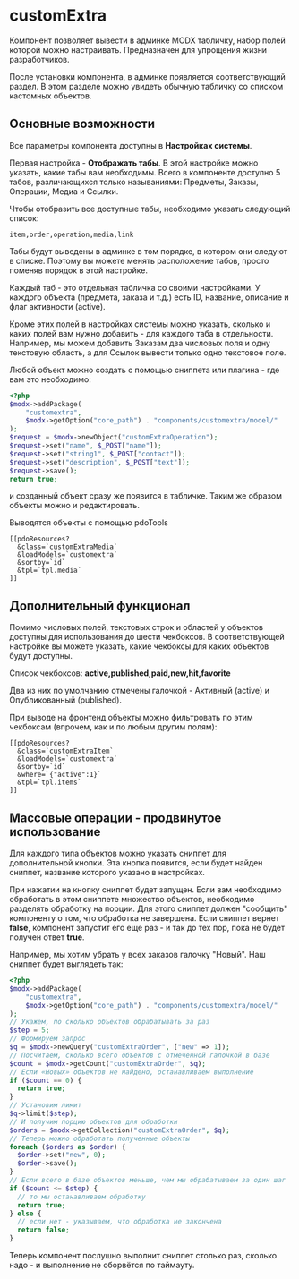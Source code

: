 # customExtra

Компонент позволяет вывести в админке MODX табличку, набор полей которой можно настраивать. Предназначен для упрощения жизни разработчиков.

После установки компонента, в админке появляется соответствующий раздел. В этом разделе можно увидеть обычную табличку со списком кастомных объектов.

## Основные возможности

Все параметры компонента доступны в **Настройках системы**.

Первая настройка - **Отображать табы**. В этой настройке можно указать, какие табы вам необходимы. Всего в компоненте доступно 5 табов, различающихся только называниями: Предметы, Заказы, Операции, Медиа и Ссылки.

Чтобы отобразить все доступные табы, необходимо указать следующий список:

```
item,order,operation,media,link
```

Табы будут выведены в админке в том порядке, в котором они следуют в списке. Поэтому вы можете менять расположение табов, просто поменяв порядок в этой настройке.

Каждый таб - это отдельная табличка со своими настройками. У каждого объекта (предмета, заказа и т.д.) есть ID, название, описание и флаг активности (active).

Кроме этих полей в настройках системы можно указать, сколько и каких полей вам нужно добавить - для каждого таба в отдельности. Например, мы можем добавить Заказам два числовых поля и одну текстовую область, а для Ссылок вывести только одно текстовое поле.

Любой объект можно создать с помощью сниппета или плагина - где вам это необходимо:

```php
<?php
$modx->addPackage(
    "customextra",
    $modx->getOption("core_path") . "components/customextra/model/"
);
$request = $modx->newObject("customExtraOperation");
$request->set("name", $_POST["name"]);
$request->set("string1", $_POST["contact"]);
$request->set("description", $_POST["text"]);
$request->save();
return true;
```

и созданный объект сразу же появится в табличке. Таким же образом объекты можно и редактировать.

Выводятся объекты с помощью pdoTools

```modx
[[pdoResources?
  &class=`customExtraMedia`
  &loadModels=`customextra`
  &sortby=`id`
  &tpl=`tpl.media`
]]
```

## Дополнительный функционал

Помимо числовых полей, текстовых строк и областей у объектов доступны для использования до шести чекбоксов. В соответствующей настройке вы можете указать, какие чекбоксы для каких объектов будут доступны.

Список чекбоксов: **active,published,paid,new,hit,favorite**

Два из них по умолчанию отмечены галочкой - Активный (active) и Опубликованный (published).

При выводе на фронтенд объекты можно фильтровать по этим чекбоксам (впрочем, как и по любым другим полям):

```modx
[[pdoResources?
  &class=`customExtraItem`
  &loadModels=`customextra`
  &sortby=`id`
  &where=`{"active":1}`
  &tpl=`tpl.items`
]]
```

## Массовые операции - продвинутое использование

Для каждого типа объектов можно указать сниппет для дополнительной кнопки. Эта кнопка появится, если будет найден сниппет, название которого указано в настройках.

При нажатии на кнопку сниппет будет запущен. Если вам необходимо обработать в этом сниппете множество объектов, необходимо разделять обработку на порции. Для этого сниппет должен "сообщить" компоненту о том, что обработка не завершена. Если сниппет вернет **false**, компонент запустит его еще раз - и так до тех пор, пока не будет получен ответ **true**.

Например, мы хотим убрать у всех заказов галочку "Новый". Наш сниппет будет выглядеть так:

```php
<?php
$modx->addPackage(
    "customextra",
    $modx->getOption("core_path") . "components/customextra/model/"
);
// Укажем, по сколько объектов обрабатывать за раз
$step = 5;
// Формируем запрос
$q = $modx->newQuery("customExtraOrder", ["new" => 1]);
// Посчитаем, сколько всего объектов с отмеченной галочкой в базе
$count = $modx->getCount("customExtraOrder", $q);
// Если «Новых» объектов не найдено, останавливаем выполнение
if ($count == 0) {
  return true;
}
// Установим лимит
$q->limit($step);
// И получим порцию объектов для обработки
$orders = $modx->getCollection("customExtraOrder", $q);
// Теперь можно обработать полученные объекты
foreach ($orders as $order) {
  $order->set("new", 0);
  $order->save();
}
// Если всего в базе объектов меньше, чем мы обрабатываем за один шаг
if ($count <= $step) {
  // то мы останавливаем обработку
  return true;
} else {
  // если нет - указываем, что обработка не закончена
  return false;
}
```

Теперь компонент послушно выполнит сниппет столько раз, сколько надо - и выполнение не оборвётся по таймауту.
